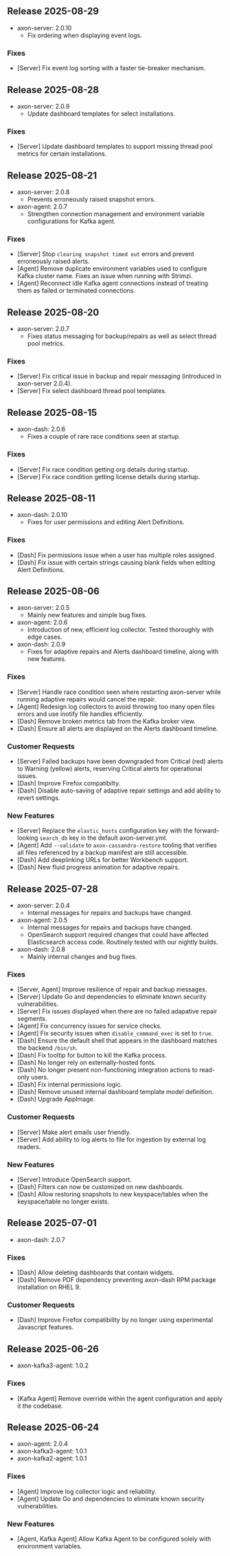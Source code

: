 ## Release 2025-08-29

* axon-server: 2.0.10
    * Fix ordering when displaying event logs.

### Fixes

* [Server] Fix event log sorting with a faster tie-breaker mechanism.

## Release 2025-08-28

* axon-server: 2.0.9
    * Update dashboard templates for select installations.

### Fixes

* [Server] Update dashboard templates to support missing thread pool metrics for certain installations.

## Release 2025-08-21

* axon-server: 2.0.8
    * Prevents erroneously raised snapshot errors.
* axon-agent: 2.0.7
    * Strengthen connection management and environment variable configurations for Kafka agent.

### Fixes

* [Server] Stop `clearing snapshot timed out` errors and prevent erroneously raised alerts.
* [Agent] Remove duplicate environment variables used to configure Kafka cluster name. Fixes an issue when running with Strimzi.
* [Agent] Reconnect idle Kafka agent connections instead of treating them as failed or terminated connections.

## Release 2025-08-20

* axon-server: 2.0.7
    * Fixes status messaging for backup/repairs as well as select thread pool metrics.

### Fixes

* [Server] Fix critical issue in backup and repair messaging (introduced in axon-server 2.0.4).
* [Server] Fix select dashboard thread pool templates.

## Release 2025-08-15

* axon-dash: 2.0.6
    * Fixes a couple of rare race conditions seen at startup.

### Fixes

* [Server] Fix race condition getting org details during startup.
* [Server] Fix race condition getting license details during startup.

## Release 2025-08-11

* axon-dash: 2.0.10
    * Fixes for user permissions and editing Alert Definitions.

### Fixes

* [Dash] Fix permissions issue when a user has multiple roles assigned.
* [Dash] Fix issue with certain strings causing blank fields when editing Alert Definitions.

## Release 2025-08-06

* axon-server: 2.0.5
    * Mainly new features and simple bug fixes.
* axon-agent: 2.0.6
    * Introduction of new, efficient log collector. Tested thoroughly with edge cases.
* axon-dash: 2.0.9
    * Fixes for adaptive repairs and Alerts dashboard timeline, along with new features.

### Fixes

* [Server] Handle race condition seen where restarting axon-server while running adaptive repairs would cancel the repair.
* [Agent] Redesign log collectors to avoid throwing too many open files errors and use inotify file handles efficiently.
* [Dash] Remove broken metrics tab from the Kafka broker view.
* [Dash] Ensure all alerts are displayed on the Alerts dashboard timeline.

### Customer Requests

* [Server] Failed backups have been downgraded from Critical (red) alerts to Warning (yellow) alerts, reserving Critical alerts for operational issues.
* [Dash] Improve Firefox compatibilty.
* [Dash] Disable auto-saving of adaptive repair settings and add ability to revert settings.

### New Features

* [Server] Replace the `elastic_hosts` configuration key with the forward-looking `search_db` key in the default axon-server.yml.
* [Agent] Add `--validate` to `axon-cassandra-restore` tooling that verifies all files referenced by a backup manifest are still accessible.
* [Dash] Add deeplinking URLs for better Workbench support.
* [Dash] New fluid progress animation for adaptive repairs.

## Release 2025-07-28

* axon-server: 2.0.4
    * Internal messages for repairs and backups have changed.
* axon-agent: 2.0.5
    * Internal messages for repairs and backups have changed.
    * OpenSearch support required changes that could have affected Elasticsearch access
      code. Routinely tested with our nightly builds.
* axon-dash: 2.0.8
    * Mainly internal changes and bug fixes.

### Fixes

* [Server, Agent] Improve resilience of repair and backup messages.
* [Server] Update Go and dependencies to eliminate known security vulnerabilities.
* [Server] Fix issues displayed when there are no failed adapative repair segments.
* [Agent] Fix concurrency issues for service checks.
* [Agent] Fix security issues when `disable_command_exec` is set to `true`.
* [Dash] Ensure the default shell that appears in the dashboard matches the backend `/bin/sh`.
* [Dash] Fix tooltip for button to kill the Kafka process.
* [Dash] No longer rely on externally-hosted fonts.
* [Dash] No longer present non-functioning integration actions to read-only users.
* [Dash] Fix internal permissions logic.
* [Dash] Remove unused internal dashboard template model definition.
* [Dash] Upgrade AppImage.

### Customer Requests

* [Server] Make alert emails user friendly.
* [Server] Add ability to log alerts to file for ingestion by external log readers.

### New Features

* [Server] Introduce OpenSearch support.
* [Dash] Filters can now be customized on new dashboards.
* [Dash] Allow restoring snapshots to new keyspace/tables when the keyspace/table no longer exists.

## Release 2025-07-01

* axon-dash: 2.0.7

### Fixes

* [Dash] Allow deleting dashboards that contain widgets.
* [Dash] Remove PDF dependency preventing axon-dash RPM package installation on RHEL 9.

### Customer Requests

* [Dash] Improve Firefox compatibility by no longer using experimental Javascript features.

## Release 2025-06-26

* axon-kafka3-agent: 1.0.2

### Fixes

* [Kafka Agent] Remove override within the agent configuration and apply it the codebase.

## Release 2025-06-24

* axon-agent: 2.0.4
* axon-kafka3-agent: 1.0.1
* axon-kafka2-agent: 1.0.1

### Fixes

* [Agent] Improve log collector logic and reliability.
* [Agent] Update Go and dependencies to eliminate known security vulnerabilities.

### New Features

* [Agent, Kafka Agent] Allow Kafka Agent to be configured solely with environment variables.
